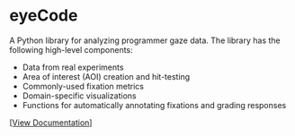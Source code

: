 eyeCode
=======

A Python library for analyzing programmer gaze data.
The library has the following high-level components:

* Data from real experiments
* Area of interest (AOI) creation and hit-testing
* Commonly-used fixation metrics
* Domain-specific visualizations
* Functions for automatically annotating fixations and grading responses

[<a href="http://synesthesiam.github.io/eyecode/">View Documentation</a>]
